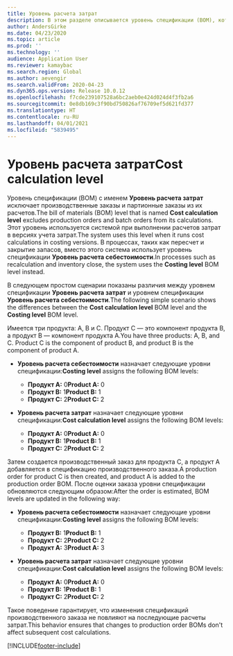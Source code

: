 ```yaml
---
title: Уровень расчета затрат
description: В этом разделе описывается уровень спецификации (BOM), который называется уровнем расчета затрат. Этот уровень спецификации исключает производственные и партионные заказы из их расчетов.
author: AndersGirke
ms.date: 04/23/2020
ms.topic: article
ms.prod: ''
ms.technology: ''
audience: Application User
ms.reviewer: kamaybac
ms.search.region: Global
ms.author: aevengir
ms.search.validFrom: 2020-04-23
ms.dyn365.ops.version: Release 10.0.12
ms.openlocfilehash: f7cde239107528a6bc2aeb0e424d024d4f3fb2a6
ms.sourcegitcommit: 0e8db169c3f90bd750826af76709ef5d621fd377
ms.translationtype: HT
ms.contentlocale: ru-RU
ms.lasthandoff: 04/01/2021
ms.locfileid: "5839495"
---
```

# <a name="cost-calculation-level"></a><span data-ttu-id="76cce-104">Уровень расчета затрат</span><span class="sxs-lookup"><span data-stu-id="76cce-104">Cost calculation level</span></span>

<span data-ttu-id="76cce-105">Уровень спецификации (BOM) с именем **Уровень расчета затрат** исключает производственные заказы и партионные заказы из их расчетов.</span><span class="sxs-lookup"><span data-stu-id="76cce-105">The bill of materials (BOM) level that is named **Cost calculation level** excludes production orders and batch orders from its calculations.</span></span> <span data-ttu-id="76cce-106">Этот уровень используется системой при выполнении расчетов затрат в версиях учета затрат.</span><span class="sxs-lookup"><span data-stu-id="76cce-106">The system uses this level when it runs cost calculations in costing versions.</span></span> <span data-ttu-id="76cce-107">В процессах, таких как пересчет и закрытие запасов, вместо этого система использует уровень спецификации **Уровень расчета себестоимости**.</span><span class="sxs-lookup"><span data-stu-id="76cce-107">In processes such as recalculation and inventory close, the system uses the **Costing level** BOM level instead.</span></span>

<span data-ttu-id="76cce-108">В следующем простом сценарии показаны различия между уровнем спецификации **Уровень расчета затрат** и уровнем спецификации **Уровень расчета себестоимости**.</span><span class="sxs-lookup"><span data-stu-id="76cce-108">The following simple scenario shows the differences between the **Cost calculation level** BOM level and the **Costing level** BOM level.</span></span>

<span data-ttu-id="76cce-109">Имеется три продукта: A, B и C. Продукт C — это компонент продукта B, а продукт B — компонент продукта A.</span><span class="sxs-lookup"><span data-stu-id="76cce-109">You have three products: A, B, and C. Product C is the component of product B, and product B is the component of product A.</span></span>

- <span data-ttu-id="76cce-110">**Уровень расчета себестоимости** назначает следующие уровни спецификации:</span><span class="sxs-lookup"><span data-stu-id="76cce-110">**Costing level** assigns the following BOM levels:</span></span>

    - <span data-ttu-id="76cce-111">**Продукт A:** 0</span><span class="sxs-lookup"><span data-stu-id="76cce-111">**Product A:** 0</span></span>
    - <span data-ttu-id="76cce-112">**Продукт B:** 1</span><span class="sxs-lookup"><span data-stu-id="76cce-112">**Product B:** 1</span></span>
    - <span data-ttu-id="76cce-113">**Продукт C:** 2</span><span class="sxs-lookup"><span data-stu-id="76cce-113">**Product C:** 2</span></span>

- <span data-ttu-id="76cce-114">**Уровень расчета затрат** назначает следующие уровни спецификации:</span><span class="sxs-lookup"><span data-stu-id="76cce-114">**Cost calculation level** assigns the following BOM levels:</span></span>

    - <span data-ttu-id="76cce-115">**Продукт A:** 0</span><span class="sxs-lookup"><span data-stu-id="76cce-115">**Product A:** 0</span></span>
    - <span data-ttu-id="76cce-116">**Продукт B:** 1</span><span class="sxs-lookup"><span data-stu-id="76cce-116">**Product B:** 1</span></span>
    - <span data-ttu-id="76cce-117">**Продукт C:** 2</span><span class="sxs-lookup"><span data-stu-id="76cce-117">**Product C:** 2</span></span>

<span data-ttu-id="76cce-118">Затем создается производственный заказ для продукта C, а продукт А добавляется в спецификацию производственного заказа.</span><span class="sxs-lookup"><span data-stu-id="76cce-118">A production order for product C is then created, and product A is added to the production order BOM.</span></span> <span data-ttu-id="76cce-119">После оценки заказа уровни спецификации обновляются следующим образом:</span><span class="sxs-lookup"><span data-stu-id="76cce-119">After the order is estimated, BOM levels are updated in the following way:</span></span>

- <span data-ttu-id="76cce-120">**Уровень расчета себестоимости** назначает следующие уровни спецификации:</span><span class="sxs-lookup"><span data-stu-id="76cce-120">**Costing level** assigns the following BOM levels:</span></span>

    - <span data-ttu-id="76cce-121">**Продукт B:** 1</span><span class="sxs-lookup"><span data-stu-id="76cce-121">**Product B:** 1</span></span>
    - <span data-ttu-id="76cce-122">**Продукт C:** 2</span><span class="sxs-lookup"><span data-stu-id="76cce-122">**Product C:** 2</span></span>
    - <span data-ttu-id="76cce-123">**Продукт A:** 3</span><span class="sxs-lookup"><span data-stu-id="76cce-123">**Product A:** 3</span></span>

- <span data-ttu-id="76cce-124">**Уровень расчета затрат** назначает следующие уровни спецификации:</span><span class="sxs-lookup"><span data-stu-id="76cce-124">**Cost calculation level** assigns the following BOM levels:</span></span>

    - <span data-ttu-id="76cce-125">**Продукт A:** 0</span><span class="sxs-lookup"><span data-stu-id="76cce-125">**Product A:** 0</span></span>
    - <span data-ttu-id="76cce-126">**Продукт B:** 1</span><span class="sxs-lookup"><span data-stu-id="76cce-126">**Product B:** 1</span></span>
    - <span data-ttu-id="76cce-127">**Продукт C:** 2</span><span class="sxs-lookup"><span data-stu-id="76cce-127">**Product C:** 2</span></span>

<span data-ttu-id="76cce-128">Такое поведение гарантирует, что изменения спецификаций производственного заказа не повлияют на последующие расчеты затрат.</span><span class="sxs-lookup"><span data-stu-id="76cce-128">This behavior ensures that changes to production order BOMs don't affect subsequent cost calculations.</span></span>


[!INCLUDE[footer-include](../../includes/footer-banner.md)]